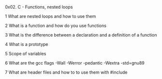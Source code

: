 0x02. C - Functions, nested loops

1 What are nested loops and how to use them

2 What is a function and how do you use functions

3 What is the difference between a declaration and a definition of a function

4 What is a prototype

5 Scope of variables

6 What are the gcc flags -Wall -Werror -pedantic -Wextra -std=gnu89

7 What are header files and how to to use them with #include
